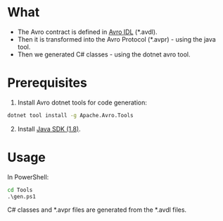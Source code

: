 ﻿# What

* The Avro contract is defined in [Avro IDL](https://avro.apache.org/docs/current/idl.html#overview_usage) (*.avdl).
* Then it is transformed into the Avro Protocol (*.avpr) - using the java tool.
* Then we generated C# classes - using the dotnet avro tool.

# Prerequisites

1. Install Avro dotnet tools for code generation:
```cmd
dotnet tool install -g Apache.Avro.Tools
```

2. Install [Java SDK (1.8)](https://www.oracle.com/technetwork/java/javase/downloads/jdk8-downloads-2133151.html).

# Usage

In PowerShell:
```cmd
cd Tools
.\gen.ps1
```

C# classes and *.avpr files are generated from the *.avdl files.
